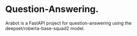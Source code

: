 # Question-Answering.
Arabot is a FastAPI project for question-answering using the deepset/roberta-base-squad2 model.

